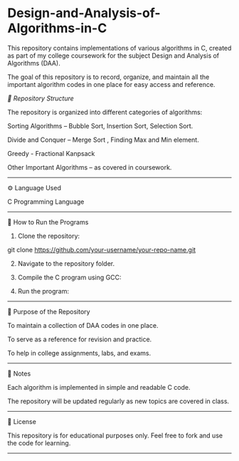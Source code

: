 # Design-and-Analysis-of-Algorithms-in-C


This repository contains implementations of various algorithms in C, created as part of my college coursework for the subject Design and Analysis of Algorithms (DAA).

The goal of this repository is to record, organize, and maintain all the important algorithm codes in one place for easy access and reference.

*_📂 Repository Structure_*

The repository is organized into different categories of algorithms:

Sorting Algorithms – Bubble Sort, Insertion Sort, Selection Sort.

Divide and Conquer – Merge Sort , Finding Max and Min element.

Greedy - Fractional Kanpsack

Other Important Algorithms – as covered in coursework.



---

⚙ Language Used

C Programming Language



---

🚀 How to Run the Programs

1. Clone the repository:

git clone https://github.com/your-username/your-repo-name.git


2. Navigate to the repository folder.


3. Compile the C program using GCC:

   
4. Run the program:






---

🎯 Purpose of the Repository

To maintain a collection of DAA codes in one place.

To serve as a reference for revision and practice.

To help in college assignments, labs, and exams.



---

📌 Notes

Each algorithm is implemented in simple and readable C code.

The repository will be updated regularly as new topics are covered in class.



---

📖 License

This repository is for educational purposes only. Feel free to fork and use the code for learning.


---
